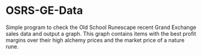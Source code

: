# OSRS-GE-Data

Simple program to check the Old School Runescape recent Grand Exchange sales data and output a graph. This graph contains items with the best profit margins over their high alchemy prices and the market price of a nature rune.

